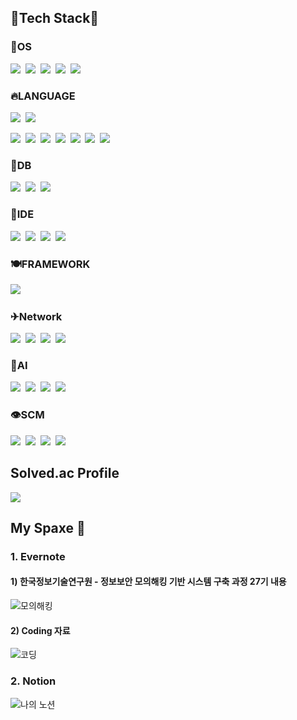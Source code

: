 <!--
**SW1026/SW1026** is a ✨ _special_ ✨ repository because its `README.md` (this file) appears on your GitHub profile.

Here are some ideas to get you started:

- 🔭 I’m currently working on ...
- 🌱 I’m currently learning ...
- 👯 I’m looking to collaborate on ...
- 🤔 I’m looking for help with ...
- 💬 Ask me about ...
- 📫 How to reach me: ...
- 😄 Pronouns: ...
- ⚡ Fun fact: ...


https://simpleicons.org/
-->

## 🔱Tech Stack🔱

### 🔅OS
<img src="https://img.shields.io/badge/CentOS-262577?style=for-the-badge&logo=CentOS&logoColor=white"/>&nbsp;
<img src="https://img.shields.io/badge/Linux-FCC624?style=for-the-badge&logo=Linux&logoColor=white"/>&nbsp;
<img src="https://img.shields.io/badge/Ubuntu-E95420?style=for-the-badge&logo=Ubuntu&logoColor=white"/>&nbsp;
<img src="https://img.shields.io/badge/Kali Linux-557C94?style=for-the-badge&logo=Kali Linux&logoColor=white"/>&nbsp;
<img src="https://img.shields.io/badge/Windows-0078D6?style=for-the-badge&logo=Windows&logoColor=white"/>&nbsp;

### 🔥LANGUAGE
<img src="https://img.shields.io/badge/C-A8B9CC?style=for-the-badge&logo=C&logoColor=white"/>&nbsp;
<img src="https://img.shields.io/badge/Shell Script-4EAA25?style=for-the-badge&logo=GNU Bash&logoColor=white"/>&nbsp;

<img src="https://img.shields.io/badge/Python-3766AB?style=for-the-badge&logo=Python&logoColor=white"/>&nbsp;
<img src="https://img.shields.io/badge/C++-00599C?style=for-the-badge&logo=C++&logoColor=white"/>&nbsp;
<img src="https://img.shields.io/badge/Java-007396?style=for-the-badge&logo=Java&logoColor=white"/>&nbsp;
<img src="https://img.shields.io/badge/JavaScript-F7DF1E?style=for-the-badge&logo=JavaScript&logoColor=white"/>&nbsp;
<img src="https://img.shields.io/badge/AngularJS-E23237?style=for-the-badge&logo=AngularJS&logoColor=white"/>&nbsp;
<img src="https://img.shields.io/badge/HTML5-E34F26?style=for-the-badge&logo=HTML5&logoColor=white"/>&nbsp;
<img src="https://img.shields.io/badge/CSS-1572B6?style=for-the-badge&logo=CSS&logoColor=white"/>&nbsp;

### 🥚DB
<img src="https://img.shields.io/badge/PostgreSQL-4169E1?style=for-the-badge&logo=PostgreSQL&logoColor=white"/>&nbsp;
<img src="https://img.shields.io/badge/MariaDB-003545?style=for-the-badge&logo=MariaDB&logoColor=white"/>&nbsp;
<img src="https://img.shields.io/badge/mySQL-4479A1?style=for-the-badge&logo=mySQL&logoColor=white"/>&nbsp;

### 🍳IDE
<img src="https://img.shields.io/badge/Vim-019733?style=for-the-badge&logo=Vim&logoColor=white"/>&nbsp;
<img src="https://img.shields.io/badge/Eclipse IDE-2C2255?style=for-the-badge&logo=Eclipse IDE&logoColor=white"/>&nbsp;
<img src="https://img.shields.io/badge/Visual Studio Code-007ACC?style=for-the-badge&logo=Visual Studio Code&logoColor=white"/>&nbsp;
<img src="https://img.shields.io/badge/Visual Studio-5C2D91?style=for-the-badge&logo=Visual Studio&logoColor=white"/>&nbsp;

### 🍽FRAMEWORK
<img src="https://img.shields.io/badge/Spring Boot-6DB33F?style=for-the-badge&logo=Spring Boot&logoColor=white"/>&nbsp;

### ✈Network
<img src="https://img.shields.io/badge/OpenSSL-721412?style=for-the-badge&logo=OpenSSL&logoColor=white"/>&nbsp;
<img src="https://img.shields.io/badge/Cisco Router-1BA0D7?style=for-the-badge&logo=Cisco&logoColor=white"/>&nbsp;
<img src="https://img.shields.io/badge/OpenVPN-EA7E20?style=for-the-badge&logo=OpenVPN&logoColor=white"/>&nbsp;
<img src="https://img.shields.io/badge/Wireshark-1679A7?style=for-the-badge&logo=Wireshark&logoColor=white"/>&nbsp;

### 🤖AI
<img src="https://img.shields.io/badge/TensorFlow-FF6F00?style=for-the-badge&logo=TensorFlow&logoColor=white"/>&nbsp;
<img src="https://img.shields.io/badge/Keras-D00000?style=for-the-badge&logo=Keras&logoColor=white"/>&nbsp;
<img src="https://img.shields.io/badge/Jupyter-F37626?style=for-the-badge&logo=Jupyter&logoColor=white"/>&nbsp;
<img src="https://img.shields.io/badge/NumPy-013243?style=for-the-badge&logo=NumPy&logoColor=white"/>&nbsp;

### 👁SCM
<img src="https://img.shields.io/badge/Subversion-809CC9?style=for-the-badge&logo=Subversion&logoColor=white"/>&nbsp;
<img src="https://img.shields.io/badge/GitLab-FCA121?style=for-the-badge&logo=GitLab&logoColor=white"/>&nbsp;
<img src="https://img.shields.io/badge/Git-F05032?style=for-the-badge&logo=Git&logoColor=white"/>&nbsp;
<img src="https://img.shields.io/badge/GitHub-181717?style=for-the-badge&logo=GitHub&logoColor=white"/>&nbsp;



## Solved.ac Profile
<img src="http://mazassumnida.wtf/api/generate_badge?boj=B411032">


## My Spaxe 👀
### 1. Evernote
#### 1) 한국정보기술연구원 - 정보보안 모의해킹 기반 시스템 구축 과정 27기 내용
![모의해킹](https://user-images.githubusercontent.com/39516757/172896531-95f3e0ec-c43f-4492-97e0-8337ac13e332.PNG)
#### 2) Coding 자료
![코딩](https://user-images.githubusercontent.com/39516757/172896565-c4b02fb3-b3f9-4ca8-b62b-788a51177d17.PNG)

### 2. Notion
![나의 노션](https://user-images.githubusercontent.com/39516757/172897353-bbfd33dd-6aa1-4d74-b1cb-27b6e8bd30c1.PNG)
